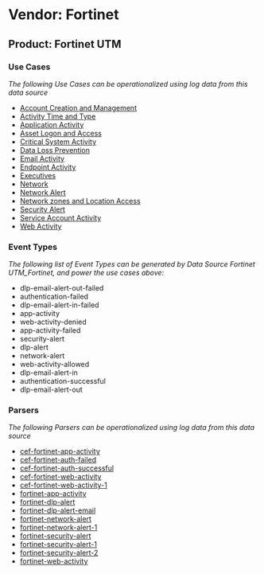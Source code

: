 Vendor: Fortinet
================
Product: Fortinet UTM
---------------------

### Use Cases

_The following Use Cases can be operationalized using log data from this data source_

* [Account Creation and Management](../UseCases/usecase_account_creation_and_management.md)
* [Activity Time  and Type](../UseCases/usecase_activity_time__and_type.md)
* [Application Activity](../UseCases/usecase_application_activity.md)
* [Asset Logon and Access](../UseCases/usecase_asset_logon_and_access.md)
* [Critical System Activity](../UseCases/usecase_critical_system_activity.md)
* [Data Loss Prevention](../UseCases/usecase_data_loss_prevention.md)
* [Email Activity](../UseCases/usecase_email_activity.md)
* [Endpoint Activity](../UseCases/usecase_endpoint_activity.md)
* [Executives](../UseCases/usecase_executives.md)
* [Network](../UseCases/usecase_network.md)
* [Network Alert](../UseCases/usecase_network_alert.md)
* [Network zones and Location Access](../UseCases/usecase_network_zones_and_location_access.md)
* [Security Alert](../UseCases/usecase_security_alert.md)
* [Service Account Activity](../UseCases/usecase_service_account_activity.md)
* [Web Activity](../UseCases/usecase_web_activity.md)


### Event Types

_The following list of Event Types can be generated by Data Source Fortinet UTM_Fortinet, and power the use cases above:_

- dlp-email-alert-out-failed
- authentication-failed
- dlp-email-alert-in-failed
- app-activity
- web-activity-denied
- app-activity-failed
- security-alert
- dlp-alert
- network-alert
- web-activity-allowed
- dlp-email-alert-in
- authentication-successful
- dlp-email-alert-out


### Parsers

_The following Parsers can be operationalized using log data from this data source_

* [cef-fortinet-app-activity](../Parsers/parserContent_cef-fortinet-app-activity.md)
* [cef-fortinet-auth-failed](../Parsers/parserContent_cef-fortinet-auth-failed.md)
* [cef-fortinet-auth-successful](../Parsers/parserContent_cef-fortinet-auth-successful.md)
* [cef-fortinet-web-activity](../Parsers/parserContent_cef-fortinet-web-activity.md)
* [cef-fortinet-web-activity-1](../Parsers/parserContent_cef-fortinet-web-activity-1.md)
* [fortinet-app-activity](../Parsers/parserContent_fortinet-app-activity.md)
* [fortinet-dlp-alert](../Parsers/parserContent_fortinet-dlp-alert.md)
* [fortinet-dlp-alert-email](../Parsers/parserContent_fortinet-dlp-alert-email.md)
* [fortinet-network-alert](../Parsers/parserContent_fortinet-network-alert.md)
* [fortinet-network-alert-1](../Parsers/parserContent_fortinet-network-alert-1.md)
* [fortinet-security-alert](../Parsers/parserContent_fortinet-security-alert.md)
* [fortinet-security-alert-1](../Parsers/parserContent_fortinet-security-alert-1.md)
* [fortinet-security-alert-2](../Parsers/parserContent_fortinet-security-alert-2.md)
* [fortinet-web-activity](../Parsers/parserContent_fortinet-web-activity.md)
